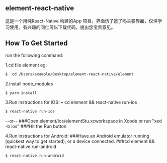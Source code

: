 ## element-react-native
这是一个用纯React-Native 构建的App 项目，界面仿了饿了吗主要界面，仅供学习使用。有兴趣的同仁可以下载代码，提出您宝贵意见。

## How To Get Started
 run the following command:
  
 1.cd file element eg:
```bash
$  cd /Users/example/Desktop/element-react-native/element  
```
 2.install node_modules
 
```bash
$ yarn install  
```
 3.Run instructions for iOS:
 • cd element && react-native run-ios
```bash
$ react-native run-ios 
```
--or--
###Open element/ios/elementStu.xcworkspace in Xcode or run "xed -b ios" 
###Hit the Run button

4.Run instructions for Android:
###Have an Android emulator running (quickest way to get started), or a device connected.
###cd element && react-native run-android
   
```bash
$ react-native run-android 
```
    
   

